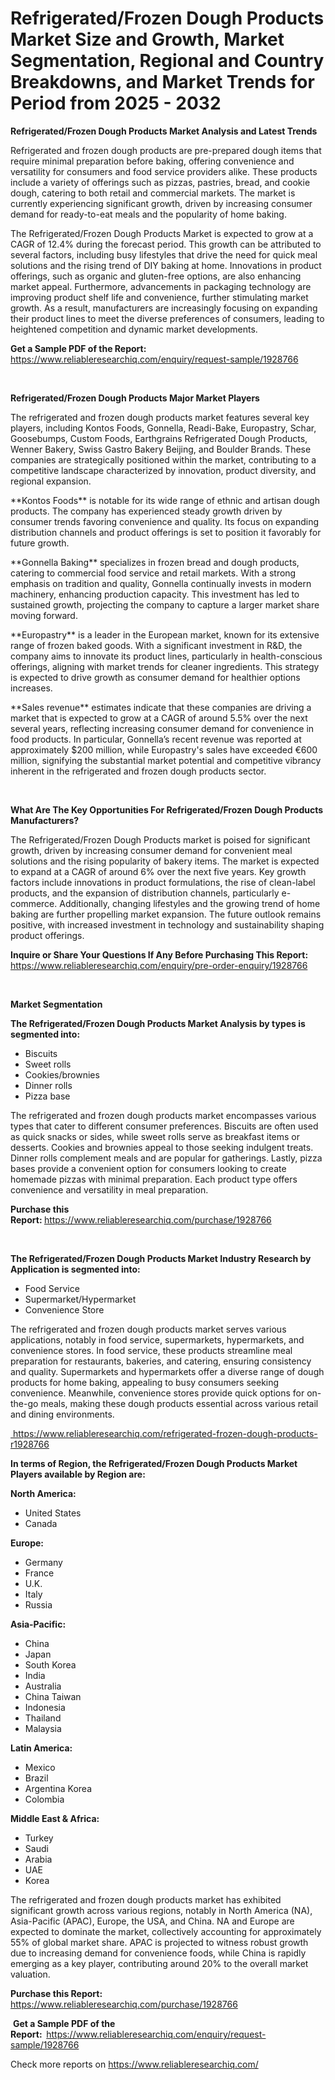 <p><h1>Refrigerated/Frozen Dough Products Market Size and Growth, Market Segmentation, Regional and Country Breakdowns, and Market Trends for Period from 2025 -  2032</h1></p><p><strong>Refrigerated/Frozen Dough Products Market Analysis and Latest Trends</strong></p>
<p><p>Refrigerated and frozen dough products are pre-prepared dough items that require minimal preparation before baking, offering convenience and versatility for consumers and food service providers alike. These products include a variety of offerings such as pizzas, pastries, bread, and cookie dough, catering to both retail and commercial markets. The market is currently experiencing significant growth, driven by increasing consumer demand for ready-to-eat meals and the popularity of home baking.</p><p>The Refrigerated/Frozen Dough Products Market is expected to grow at a CAGR of 12.4% during the forecast period. This growth can be attributed to several factors, including busy lifestyles that drive the need for quick meal solutions and the rising trend of DIY baking at home. Innovations in product offerings, such as organic and gluten-free options, are also enhancing market appeal. Furthermore, advancements in packaging technology are improving product shelf life and convenience, further stimulating market growth. As a result, manufacturers are increasingly focusing on expanding their product lines to meet the diverse preferences of consumers, leading to heightened competition and dynamic market developments.</p></p>
<p><strong>Get a Sample PDF of the Report:&nbsp;</strong> <a href="https://www.reliableresearchiq.com/enquiry/request-sample/1928766?utm_campaign=2853&utm_medium=2&utm_source=Github&utm_content=ia&utm_term=29032025&utm_id=refrigeratedfrozen-dough-products">https://www.reliableresearchiq.com/enquiry/request-sample/1928766</a></p>
<p>&nbsp;</p>
<p><strong>Refrigerated/Frozen Dough Products Major Market Players</strong></p>
<p><p>The refrigerated and frozen dough products market features several key players, including Kontos Foods, Gonnella, Readi-Bake, Europastry, Schar, Goosebumps, Custom Foods, Earthgrains Refrigerated Dough Products, Wenner Bakery, Swiss Gastro Bakery Beijing, and Boulder Brands. These companies are strategically positioned within the market, contributing to a competitive landscape characterized by innovation, product diversity, and regional expansion.</p><p>**Kontos Foods** is notable for its wide range of ethnic and artisan dough products. The company has experienced steady growth driven by consumer trends favoring convenience and quality. Its focus on expanding distribution channels and product offerings is set to position it favorably for future growth.</p><p>**Gonnella Baking** specializes in frozen bread and dough products, catering to commercial food service and retail markets. With a strong emphasis on tradition and quality, Gonnella continually invests in modern machinery, enhancing production capacity. This investment has led to sustained growth, projecting the company to capture a larger market share moving forward.</p><p>**Europastry** is a leader in the European market, known for its extensive range of frozen baked goods. With a significant investment in R&D, the company aims to innovate its product lines, particularly in health-conscious offerings, aligning with market trends for cleaner ingredients. This strategy is expected to drive growth as consumer demand for healthier options increases.</p><p>**Sales revenue** estimates indicate that these companies are driving a market that is expected to grow at a CAGR of around 5.5% over the next several years, reflecting increasing consumer demand for convenience in food products. In particular, Gonnella’s recent revenue was reported at approximately $200 million, while Europastry's sales have exceeded €600 million, signifying the substantial market potential and competitive vibrancy inherent in the refrigerated and frozen dough products sector.</p></p>
<p>&nbsp;</p>
<p><strong>What Are The Key Opportunities For Refrigerated/Frozen Dough Products Manufacturers?</strong></p>
<p><p>The Refrigerated/Frozen Dough Products market is poised for significant growth, driven by increasing consumer demand for convenient meal solutions and the rising popularity of bakery items. The market is expected to expand at a CAGR of around 6% over the next five years. Key growth factors include innovations in product formulations, the rise of clean-label products, and the expansion of distribution channels, particularly e-commerce. Additionally, changing lifestyles and the growing trend of home baking are further propelling market expansion. The future outlook remains positive, with increased investment in technology and sustainability shaping product offerings.</p></p>
<p><strong>Inquire or Share Your Questions If Any Before Purchasing This Report:</strong> <a href="https://www.reliableresearchiq.com/enquiry/pre-order-enquiry/1928766?utm_campaign=2853&utm_medium=2&utm_source=Github&utm_content=ia&utm_term=29032025&utm_id=refrigeratedfrozen-dough-products">https://www.reliableresearchiq.com/enquiry/pre-order-enquiry/1928766</a></p>
<p>&nbsp;</p>
<p><strong>Market Segmentation</strong></p>
<p><strong>The Refrigerated/Frozen Dough Products Market Analysis by types is segmented into:</strong></p>
<p><ul><li>Biscuits</li><li>Sweet rolls</li><li>Cookies/brownies</li><li>Dinner rolls</li><li>Pizza base</li></ul></p>
<p><p>The refrigerated and frozen dough products market encompasses various types that cater to different consumer preferences. Biscuits are often used as quick snacks or sides, while sweet rolls serve as breakfast items or desserts. Cookies and brownies appeal to those seeking indulgent treats. Dinner rolls complement meals and are popular for gatherings. Lastly, pizza bases provide a convenient option for consumers looking to create homemade pizzas with minimal preparation. Each product type offers convenience and versatility in meal preparation.</p></p>
<p><strong>Purchase this Report:&nbsp;</strong><a href="https://www.reliableresearchiq.com/purchase/1928766?utm_campaign=2853&utm_medium=2&utm_source=Github&utm_content=ia&utm_term=29032025&utm_id=refrigeratedfrozen-dough-products">https://www.reliableresearchiq.com/purchase/1928766</a></p>
<p>&nbsp;</p>
<p><strong>The Refrigerated/Frozen Dough Products Market Industry Research by Application is segmented into:</strong></p>
<p><ul><li>Food Service</li><li>Supermarket/Hypermarket</li><li>Convenience Store</li></ul></p>
<p><p>The refrigerated and frozen dough products market serves various applications, notably in food service, supermarkets, hypermarkets, and convenience stores. In food service, these products streamline meal preparation for restaurants, bakeries, and catering, ensuring consistency and quality. Supermarkets and hypermarkets offer a diverse range of dough products for home baking, appealing to busy consumers seeking convenience. Meanwhile, convenience stores provide quick options for on-the-go meals, making these dough products essential across various retail and dining environments.</p></p>
<p><a href="https://www.reliableresearchiq.com/refrigerated-frozen-dough-products-r1928766?utm_campaign=2853&utm_medium=2&utm_source=Github&utm_content=ia&utm_term=29032025&utm_id=refrigeratedfrozen-dough-products">&nbsp;https://www.reliableresearchiq.com/refrigerated-frozen-dough-products-r1928766</a></p>
<p><strong>In terms of Region, the Refrigerated/Frozen Dough Products Market Players available by Region are:</strong></p>
<p>
    <p> <strong> North America: </strong>
        <ul>
            <li>United States</li>
            <li>Canada</li>
        </ul>
        </p> 
    <p> <strong> Europe: </strong>
        <ul>
            <li>Germany</li>
            <li>France</li>
            <li>U.K.</li>
            <li>Italy</li>
            <li>Russia</li>
        </ul>
        </p> 
    <p> <strong> Asia-Pacific: </strong>
        <ul>
            <li>China</li>
            <li>Japan</li>
            <li>South Korea</li>
            <li>India</li>
            <li>Australia</li>
            <li>China Taiwan</li>
            <li>Indonesia</li>
            <li>Thailand</li>
            <li>Malaysia</li>
        </ul>
        </p> 
    <p> <strong> Latin America: </strong>
        <ul>
            <li>Mexico</li>
            <li>Brazil</li>
            <li>Argentina Korea</li>
            <li>Colombia</li>
        </ul>
        </p> 
    <p> <strong> Middle East & Africa: </strong>
        <ul>
            <li>Turkey</li>
            <li>Saudi</li>
            <li>Arabia</li>
            <li>UAE</li>
            <li>Korea</li>
        </ul>
    </p>
    </p>
<p><p>The refrigerated and frozen dough products market has exhibited significant growth across various regions, notably in North America (NA), Asia-Pacific (APAC), Europe, the USA, and China. NA and Europe are expected to dominate the market, collectively accounting for approximately 55% of global market share. APAC is projected to witness robust growth due to increasing demand for convenience foods, while China is rapidly emerging as a key player, contributing around 20% to the overall market valuation.</p></p>
<p><strong>Purchase this Report: </strong><a href="https://www.reliableresearchiq.com/purchase/1928766?utm_campaign=2853&utm_medium=2&utm_source=Github&utm_content=ia&utm_term=29032025&utm_id=refrigeratedfrozen-dough-products">https://www.reliableresearchiq.com/purchase/1928766</a></p>
<p>&nbsp;<strong>Get a Sample PDF of the Report:&nbsp;&nbsp;</strong><a href="https://www.reliableresearchiq.com/enquiry/request-sample/1928766?utm_campaign=2853&utm_medium=2&utm_source=Github&utm_content=ia&utm_term=29032025&utm_id=refrigeratedfrozen-dough-products">https://www.reliableresearchiq.com/enquiry/request-sample/1928766</a></p>
<p><strong></strong></p>
<p>Check more reports on <a href="https://www.reliableresearchiq.com/?utm_campaign=2853&utm_medium=2&utm_source=Github&utm_content=ia&utm_term=29032025&utm_id=refrigeratedfrozen-dough-products">https://www.reliableresearchiq.com/</a></p>